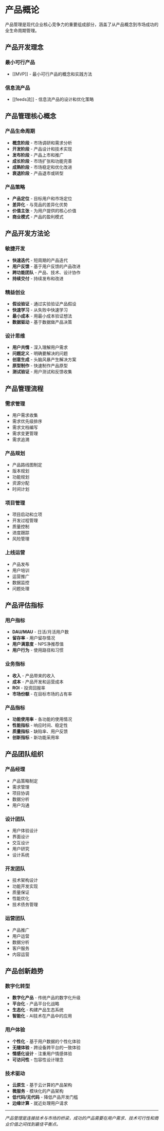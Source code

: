 # 产品概论

产品管理是现代企业核心竞争力的重要组成部分，涵盖了从产品概念到市场成功的全生命周期管理。

## 产品开发理念

### 最小可行产品
- [[MVP]] - 最小可行产品的概念和实践方法

### 信息流产品
- [[feeds流]] - 信息流产品的设计和优化策略

## 产品管理核心概念

### 产品生命周期
- **概念阶段** - 市场调研和需求分析
- **开发阶段** - 产品设计和技术实现
- **发布阶段** - 产品上市和推广
- **成长阶段** - 市场扩张和功能完善
- **成熟阶段** - 市场稳定和优化改进
- **衰退阶段** - 产品退市或转型

### 产品策略
- **产品定位** - 目标用户和市场定位
- **差异化** - 与竞品的差异化优势
- **价值主张** - 为用户提供的核心价值
- **商业模式** - 产品的盈利模式

## 产品开发方法论

### 敏捷开发
- **快速迭代** - 短周期的产品迭代
- **用户反馈** - 基于用户反馈的产品改进
- **跨功能团队** - 产品、技术、设计协作
- **持续交付** - 持续发布和改进

### 精益创业
- **假设验证** - 通过实验验证产品假设
- **快速学习** - 从失败中快速学习
- **最小成本** - 用最小成本验证想法
- **数据驱动** - 基于数据做产品决策

### 设计思维
- **用户共情** - 深入理解用户需求
- **问题定义** - 明确要解决的问题
- **创意生成** - 头脑风暴产生解决方案
- **原型制作** - 快速制作产品原型
- **测试验证** - 用户测试和反馈收集

## 产品管理流程

### 需求管理
- 用户需求收集
- 需求优先级排序
- 需求文档编写
- 需求变更管理
- 需求追溯

### 产品规划
- 产品路线图制定
- 版本规划
- 功能规划
- 资源分配
- 时间计划

### 项目管理
- 项目启动和立项
- 开发过程管理
- 质量控制
- 进度跟踪
- 风险管理

### 上线运营
- 产品发布
- 用户培训
- 运营推广
- 数据监控
- 问题处理

## 产品评估指标

### 用户指标
- **DAU/MAU** - 日活/月活用户数
- **留存率** - 用户留存情况
- **用户满意度** - NPS净推荐值
- **用户行为** - 使用路径和习惯

### 业务指标
- **收入** - 产品带来的收入
- **成本** - 产品开发和运营成本
- **ROI** - 投资回报率
- **市场份额** - 在目标市场的占有率

### 产品指标
- **功能使用率** - 各功能的使用情况
- **性能指标** - 响应时间、稳定性
- **质量指标** - 缺陷率、用户反馈
- **创新指标** - 新功能采用率

## 产品团队组织

### 产品经理
- 产品策略制定
- 需求管理
- 项目协调
- 数据分析
- 用户沟通

### 设计团队
- 用户体验设计
- 界面设计
- 交互设计
- 用户研究
- 设计系统

### 开发团队
- 技术架构设计
- 功能开发实现
- 质量保证
- 性能优化
- 技术债务管理

### 运营团队
- 产品推广
- 用户运营
- 数据分析
- 客户服务
- 内容运营

## 产品创新趋势

### 数字化转型
- **数字化产品** - 传统产品的数字化升级
- **平台化** - 产品平台化战略
- **生态化** - 构建产品生态系统
- **智能化** - AI技术在产品中的应用

### 用户体验
- **个性化** - 基于用户数据的个性化体验
- **无缝体验** - 跨设备跨平台的一致体验
- **情感化设计** - 注重用户情感体验
- **可访问性** - 包容性设计理念

### 技术驱动
- **云原生** - 基于云计算的产品架构
- **微服务** - 模块化的产品架构
- **低代码/无代码** - 降低产品开发门槛
- **边缘计算** - 就近处理用户请求

---

*产品管理是连接技术与市场的桥梁，成功的产品需要在用户需求、技术可行性和商业价值之间找到最佳平衡点。*
